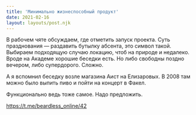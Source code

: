 ```yaml
---
title: 'Минимально жизнеспособный продукт'
date: 2021-02-16
layout: layouts/post.njk
---
```


В рабочем чяте обсуждаем, где отметить запуск проекта. Суть празднования — раздавить бутылку абсента, это символ такой. Выбираем подходящую случаю локацию, чтоб на природе и недалеко. Вроде на Академе хорошие беседки есть. Но либо свободны поздно вечером, либо супердорого. Сложно.

А я вспомнил беседку возле магазина Аист на Елизаровых. В 2008 там можно было выпить пиво и пойти на концерт в Факел.

Функционально ведь тоже самое. Надо предложить.

https://t.me/beardless_online/42